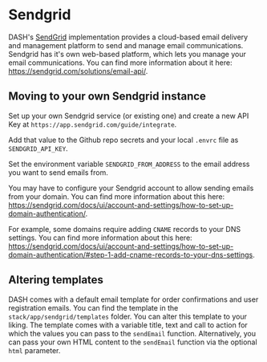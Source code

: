 # Sendgrid

DASH's [SendGrid](https://sendgrid.com/) implementation provides a cloud-based email delivery and management platform to send and manage email communications. Sendgrid has it's own web-based platform, which lets you manage your email communications. You can find more information about it here: <https://sendgrid.com/solutions/email-api/>.

## Moving to your own Sendgrid instance

Set up your own Sendgrid service (or existing one) and create a new API Key at `https://app.sendgrid.com/guide/integrate`.

Add that value to the Github repo secrets and your local `.envrc` file as `SENDGRID_API_KEY`.

Set the environment variable `SENDGRID_FROM_ADDRESS` to the email address you want to send emails from.

You may have to configure your Sendgrid account to allow sending emails from your domain. You can find more information about this here: <https://sendgrid.com/docs/ui/account-and-settings/how-to-set-up-domain-authentication/>.

For example, some domains require adding `CNAME` records to your DNS settings. You can find more information about this here: <https://sendgrid.com/docs/ui/account-and-settings/how-to-set-up-domain-authentication/#step-1-add-cname-records-to-your-dns-settings>.

## Altering templates

DASH comes with a default email template for order confirmations and user registration emails. You can find the template in the `stack/app/sendgrid/templates` folder. You can alter this template to your liking. The template comes with a variable title, text and call to action for which the values you can pass to the `sendEmail` function. Alternatively, you can pass your own HTML content to the `sendEmail` function via the optional `html` parameter.
